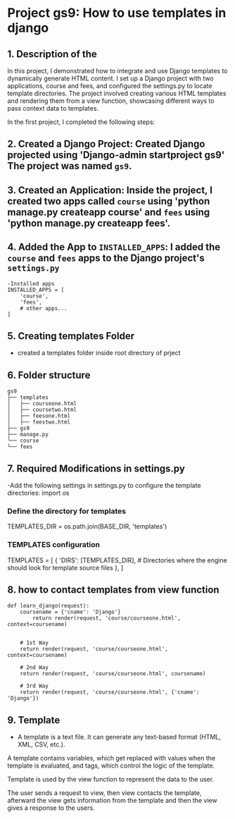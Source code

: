 # Project gs9: How to use templates in django 

## 1. Description of the
In this project, I demonstrated how to integrate and use Django templates to dynamically generate HTML content. I set up a Django project with two applications, course and fees, and configured the settings.py to locate template directories. The project involved creating various HTML templates and rendering them from a view function, showcasing different ways to pass context data to templates.



In the first project, I completed the following steps:

## 2. **Created a Django Project**: Created Django projected using  'Django-admin startproject gs9' The project was named `gs9`.
## 3. **Created an Application**: Inside the project, I created two apps called `course` using 'python manage.py createapp course' and `fees`    using 'python manage.py createapp fees'.

## 4. **Added the App to `INSTALLED_APPS`**: I added the `course` and `fees` apps  to the Django project's `settings.py`
    -Installed apps
    INSTALLED_APPS = [
        'course',
        'fees',
        # other apps...
    ]


## 5. Creating templates Folder
-   created a templates folder inside root directory of prject

## 6. Folder structure

    gs9
    ├── templates
    │   ├── courseone.html
    │   ├── coursetwo.html
    │   ├── feesone.html
    │   ├── feestwo.html
    ├── gs9
    ├── manage.py
    └── course
    └── fees

## 7. Required Modifications in settings.py
-Add the following settings in settings.py to configure the template directories:
import os

### Define the directory for templates
 TEMPLATES_DIR = os.path.join(BASE_DIR, 'templates')

### TEMPLATES configuration
TEMPLATES = [
    {
        'DIRS': [TEMPLATES_DIR],  # Directories where the engine should look for template source files
    },
]

## 8. how to contact templates from view function 
```
def learn_django(request):
    coursename = {'cname': 'Django'}
        return render(request, 'course/courseone.html', context=coursename)


    # 1st Way
    return render(request, 'course/courseone.html', context=coursename)

    # 2nd Way
    return render(request, 'course/courseone.html', coursename)

    # 3rd Way
    return render(request, 'course/courseone.html', {'cname': 'Django'})
```




## 9. Template
- A template is a text file. It can generate any text-based format (HTML, XML, CSV, etc.).

A template contains variables, which get replaced with values when the template is evaluated, and tags, which control the logic of the template.

Template is used by the view function to represent the data to the user.

The user sends a request to view, then view contacts the template, afterward the view gets information from the template and then the view gives a response to the users.
